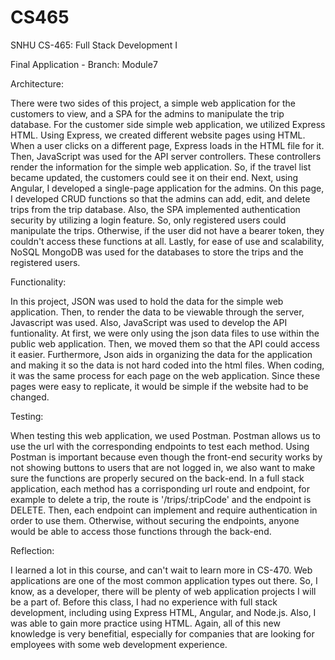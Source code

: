 # CS465
SNHU CS-465: Full Stack Development I

Final Application - Branch: Module7

Architecture:

There were two sides of this project, a simple web application for the customers to view, and a SPA for the admins to manipulate the trip database. For the customer side simple web application, we utilized Express HTML. Using Express, we created different website pages using HTML. When a user clicks on a different page, Express loads in the HTML file for it. Then, JavaScript was used for the API server controllers. These controllers render the information for the simple web application. So, if the travel list became updated, the customers could see it on their end. Next, using Angular, I developed a single-page application for the admins. On this page, I developed CRUD functions so that the admins can add, edit, and delete trips from the trip database. Also, the SPA implemented authentication security by utilizing a login feature. So, only registered users could manipulate the trips. Otherwise, if the user did not have a bearer token, they couldn't access these functions at all. Lastly, for ease of use and scalability, NoSQL MongoDB was used for the databases to store the trips and the registered users.

Functionality:

In this project, JSON was used to hold the data for the simple web application. Then, to render the data to be viewable through the server, Javascript was used. Also, JavaScript was used to develop the API funtionality. At first, we were only using the json data files to use within the public web application. Then, we moved them so that the API could access it easier. Furthermore, Json aids in organizing the data for the application and making it so the data is not hard coded into the html files. When coding, it was the same process for each page on the web application. Since these pages were easy to replicate, it would be simple if the website had to be changed.

Testing:

When testing this web application, we used Postman. Postman allows us to use the url with the corresponding endpoints to test each method. Using Postman is important because even though the front-end security works by not showing buttons to users that are not logged in, we also want to make sure the functions are properly secured on the back-end. In a full stack application, each method has a corrisponding url route and endpoint, for example to delete a trip, the route is '/trips/:tripCode' and the endpoint is DELETE. Then, each endpoint can implement and require authentication in order to use them. Otherwise, without securing the endpoints, anyone would be able to access those functions through the back-end.

Reflection:

I learned a lot in this course, and can't wait to learn more in CS-470. Web applications are one of the most common application types out there. So, I know, as a developer, there will be plenty of web application projects I will be a part of. Before this class, I had no experience with full stack development, including using Express HTML, Angular, and Node.js. Also, I was able to gain more practice using HTML. Again, all of this new knowledge is very benefitial, especially for companies that are looking for employees with some web development experience.
